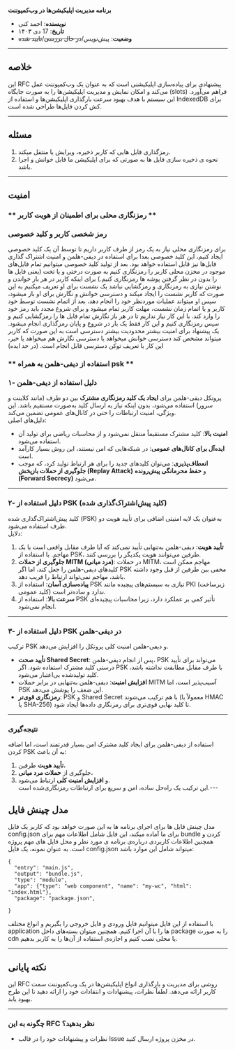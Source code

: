 **برنامه مدیریت اپلیکیشن‌ها در وب‌کمپوننت**

- **نویسنده**: احمد کنی
- **تاریخ**: 17 دی ۱۴۰۳  
- **وضعیت**: پیش‌نویس/~~در حال بررسی~~/~~تایید شده~~

---

## **خلاصه**

این RFC پیشنهادی برای پیاده‌سازی اپلیکیشنی است که به عنوان یک وب‌کمپوننت عمل می‌کند و امکان نمایش و مدیریت اپلیکیشن‌ها را به صورت جایگاه (slots) فراهم می‌آورد. این سیستم با هدف بهبود سرعت بارگذاری اپلیکیشن‌ها و استفاده از IndexedDB برای کش کردن فایل‌ها طراحی شده است.

---

## **مسئله**

1. رمزگذاری فایل هایی که کاربر ذخیره، ویرایش یا منتقل میکند.
2. نحوه ی ذخیره سازی فایل ها به صورتی که برای اپلیکیشن ما قابل خوانش و اجرا باشد.

---

## **امنیت**

### ** رمزنگاری محلی برای اطمینان از هویت کاربر **

### **رمز شخصی کاربر و کلید خصوصی**

برای رمزنگاری محلی نیاز به یک رمز از طرف کاربر داریم تا توسط آن یک کلید خصوصی ایجاد کنیم، این کلید خصوصی بعدا برای استفاده در دیفی-هلمن و امنیت اشتراک گذاری فایل‌ها نیز قابل استفاده خواهد بود.
بعد از تولید کلید خصوصی میتوانیم تمام فایل‌های موجود در مخزن محلی کاربر را رمزنگاری کنیم به صورت درختی و یا تخت (یعنی فایل ها را بدون در نظر گرفتن پوشه ها رمزنگاری کنیم.)
برای اینکه کاربر در هر بار خواندن و نوشتن نیازی به رمزنگاری و رمزگشایی نباشد یک نشست برای او تعریف میکنیم به این صورت که کاربر نشست را ایجاد میکند و دسترسی خوانش و نگارش برای او باز میشود، سپس او میتواند عملیات موردنظر خود را انجام دهد، بعد از اتمام نشست توسط خود کاربر و یا اتمام زمان نشست، مهلت کاربر تمام میشود و برای شروع مجدد باید رمز خود را وارد کند. با این کار نیاز نداریم تا در هر باز نگارش تمام فایل ها را رمزگشایی کنیم و سپس رمزنگاری کنیم و این کار فقط یک بار در شروع و پایان رمزگذاری انجام میشود.
یک پیشنهاد برای امنیت بیشتر محدودیت بیشتر دسترسی است به این صورت که کاربر میتواند مشخص کند دسترسی خوانش میخواهد یا دسترسی نگارش هم میخواهد یا خیر، این کار با تعریف توکن دسترسی قابل انجام است. (در حد ایده)

### ** استفاده از دیفی-هلمن به همراه psk **

### ۱- **دلیل استفاده از دیفی-هلمن**

پروتکل دیفی-هلمن برای **ایجاد یک کلید رمزنگاری مشترک** بین دو طرف (مانند کلاینت و سرور) استفاده می‌شود، بدون اینکه نیاز به ارسال کلید به‌صورت مستقیم باشد. این ویژگی، امنیت ارتباطات را حتی در کانال‌های عمومی تضمین می‌کند.  
دلیل‌های اصلی:

- **امنیت بالا**: کلید مشترک مستقیماً منتقل نمی‌شود و از محاسبات ریاضی برای تولید آن استفاده می‌شود.
- **ایده‌آل برای کانال‌های عمومی**: در شبکه‌هایی که امن نیستند، این روش بسیار کارآمد است.
- **انعطاف‌پذیری**: می‌توان کلیدهای جدید را برای هر ارتباط تولید کرد، که موجب **جلوگیری از حملات بازپخش (Replay Attack)** و **حفظ محرمانگی پیش‌رونده (Forward Secrecy)** می‌شود.

---

### ۲- **دلیل استفاده از PSK (کلید پیش‌اشتراک‌گذاری شده)**

کلید پیش‌اشتراک‌گذاری شده (PSK) به‌عنوان یک لایه امنیتی اضافی برای تأیید هویت دو طرف استفاده می‌شود.  
دلایل:

1. **تأیید هویت**: دیفی-هلمن به‌تنهایی تأیید نمی‌کند که آیا طرف مقابل واقعی است یا یک مهاجم. با استفاده از PSK، طرفین می‌توانند هویت یکدیگر را بررسی کنند.
2. **جلوگیری از حملات MITM (مرد میانی)**: در حملات MITM، مهاجم ممکن است کلیدهای دیفی-هلمن را جعل کند، اما اگر PSK مخفی بین طرفین از قبل وجود داشته باشد، مهاجم نمی‌تواند ارتباط را فریب دهد.
3. **پیاده‌سازی آسان**: استفاده از PSK نیازی به سیستم‌های پیچیده مانند PKI (زیرساخت کلید عمومی) ندارد و ساده‌تر است.
4. **سرعت بالا**: استفاده از PSK تأثیر کمی بر عملکرد دارد، زیرا محاسبات پیچیده‌ای انجام نمی‌شود.

---

### ۳- **دلیل استفاده از PSK در دیفی-هلمن**

ترکیب PSK و دیفی-هلمن امنیت کلی پروتکل را افزایش می‌دهد.

- **تأیید صحت Shared Secret**: پس از انجام دیفی-هلمن، PSK می‌تواند برای تأیید درستی کلید مشترک استفاده شود. اگر PSK با طرف مقابل مطابقت نداشته باشد، کلید تولیدشده بی‌اعتبار می‌شود.
- **افزایش امنیت**: دیفی-هلمن به‌تنهایی در برابر حملات MITM آسیب‌پذیر است، اما PSK این ضعف را پوشش می‌دهد.
- **رمزنگاری قوی‌تر**: PSK و Shared Secret با هم ترکیب می‌شوند (معمولاً با HMAC یا SHA-256) تا کلید نهایی قوی‌تری برای رمزنگاری داده‌ها ایجاد شود.

---

### نتیجه‌گیری

استفاده از دیفی-هلمن برای ایجاد کلید مشترک امن بسیار قدرتمند است، اما اضافه کردن PSK به آن باعث:

1. **تأیید هویت** طرفین،
2. جلوگیری از **حملات مرد میانی**،
3. و **افزایش امنیت کلی** ارتباط می‌شود.  
    این ترکیب یک راه‌حل ساده، امن و سریع برای ارتباطات رمزنگاری‌شده است.---

## **مدل چینش فایل**

مدل چینش فایل ها برای اجرای برنامه ها به این صورت خواهد بود که کاربر یک فایل config.json برای ما آماده میکند، این فایل شامل اطلاعات مهم برای bundle کردن و همچنین اطلاعات کاربردی درباره‌ی برنامه ی مورد نظر و محل فایل های مهم پروژه است.
به عنوان نمونه، یک فایل config.json میتواند شامل این موارد باشد: 
```
{
  "entry": "main.js",
  "output": "bundle.js",
  "type": "module",
  "app": {"type": "web component", "name": "my-wc", "html": "index.html"},
  "package": "package.json",
  
}
```
با استفاده از این فایل میتوانیم فایل ورودی و فایل خروجی را بگیریم و انواع مختلف application ها را با آن اجرا کنیم. همچنین میتوان بسته‌های داخل package را به صورت cdn یا محلی نصب کنیم و اجازه‌ی استفاده از آن‌ها را به کاربر بدهیم.

---
## **نکته پایانی**

این RFC روشی برای مدیریت و بارگذاری انواع اپلیکیشن‌ها در یک وب‌کمپوننت سمت کاربر ارائه می‌دهد. لطفاً نظرات، پیشنهادات و انتقادات خود را ارائه دهید تا این طرح بهبود یابد.  

---

### **چگونه به این RFC نظر بدهید؟**

- نظرات و پیشنهادات خود را در قالب Issue در مخزن پروژه ارسال کنید.  

